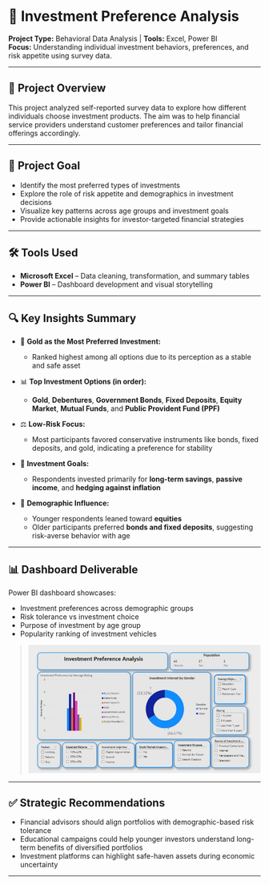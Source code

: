 # 💼 Investment Preference Analysis

**Project Type:** Behavioral Data Analysis | **Tools:** Excel, Power BI  
**Focus:** Understanding individual investment behaviors, preferences, and risk appetite using survey data.

---

## 📌 Project Overview

This project analyzed self-reported survey data to explore how different individuals choose investment products. The aim was to help financial service providers understand customer preferences and tailor financial offerings accordingly.

---

## 🎯 Project Goal

- Identify the most preferred types of investments
- Explore the role of risk appetite and demographics in investment decisions
- Visualize key patterns across age groups and investment goals
- Provide actionable insights for investor-targeted financial strategies

---

## 🛠️ Tools Used

- **Microsoft Excel** – Data cleaning, transformation, and summary tables  
- **Power BI** – Dashboard development and visual storytelling

---

## 🔍 Key Insights Summary

- 🥇 **Gold as the Most Preferred Investment:**  
  - Ranked highest among all options due to its perception as a stable and safe asset

- 📊 **Top Investment Options (in order):**  
  - **Gold**, **Debentures**, **Government Bonds**, **Fixed Deposits**, **Equity Market**, **Mutual Funds**, and **Public Provident Fund (PPF)**

- ⚖️ **Low-Risk Focus:**  
  - Most participants favored conservative instruments like bonds, fixed deposits, and gold, indicating a preference for stability

- 🎯 **Investment Goals:**  
  - Respondents invested primarily for **long-term savings**, **passive income**, and **hedging against inflation**

- 👥 **Demographic Influence:**  
  - Younger respondents leaned toward **equities**  
  - Older participants preferred **bonds and fixed deposits**, suggesting risk-averse behavior with age

---

## 📊 Dashboard Deliverable

Power BI dashboard showcases:

- Investment preferences across demographic groups  
- Risk tolerance vs investment choice  
- Purpose of investment by age group  
- Popularity ranking of investment vehicles

>  ![Dashboard](https://github.com/eL-Dapper-Jhunior/my_DA_Journey/blob/main/Investment/Dashboard.jpeg)

---

## ✅ Strategic Recommendations

- Financial advisors should align portfolios with demographic-based risk tolerance  
- Educational campaigns could help younger investors understand long-term benefits of diversified portfolios  
- Investment platforms can highlight safe-haven assets during economic uncertainty

---


